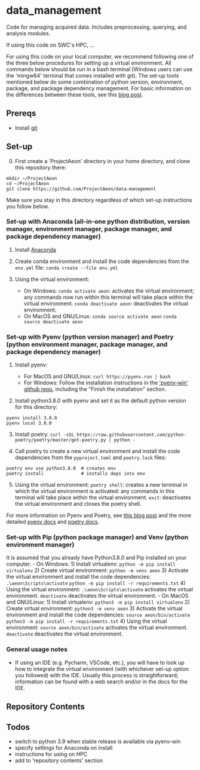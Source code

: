 # data_management

Code for managing acquired data. Includes preprocessing, querying, and analysis modules.

If using this code on SWC's HPC, ...

For using this code on your local computer, we recommend following one of the three below procedures for setting up a virtual environment. All commands below should be run in a bash terminal (Windows users can use the 'mingw64' terminal that comes installed with git). The set-up tools mentioned below do some combination of python version, environment, package, and package dependency management. For basic information on the differences between these tools, see this [blog post](https://dev.to/bowmanjd/python-tools-for-managing-virtual-environments-3bko#hatch).

## Prereqs

- Install [git](https://git-scm.com/downloads)

## Set-up

0) First create a 'ProjectAeon' directory in your home directory, and clone this repository there:

```
mkdir ~/ProjectAeon
cd ~/ProjectAeon
git clone https://github.com/ProjectAeon/data-management
```

Make sure you stay in this directory regardless of which set-up instructions you follow below.

### Set-up with Anaconda (all-in-one python distribution, version manager, environment manager, package manager, and package dependency manager)

1) Install [Anaconda](https://www.anaconda.com/products/individual)

2) Create conda environment and install the code dependencies from the `env.yml` file:
`conda create --file env.yml`

3) Using the virtual environment:
	- On Windows:
	`conda activate aeon`: activates the virtual environment; any commands now run within this terminal will take place within the virtual environment.
	`conda deactivate aeon`: deactivates the virtual environment.
	- On MacOS and GNU/Linux:
	`conda source activate aeon`
	`conda source deactivate aeon`

### Set-up with Pyenv (python version manager) and Poetry (python environment manager, package manager, and package dependency manager)

1) Install pyenv:
	- For MacOS and GNU/Linux: `curl https://pyenv.run | bash`
	- For Windows: Follow the installation instructions in the ['pyenv-win' github repo](https://github.com/pyenv-win/pyenv-win#installation), including the "Finish the installation" section.

2) Install python3.8.0 with pyenv and set it as the default python version for this directory:
```
pyenv install 3.8.0
pyenv local 3.8.0
```

3) Install poetry:
`curl -sSL https://raw.githubusercontent.com/python-poetry/poetry/master/get-poetry.py | python -`

4) Call poetry to create a new virtual environment and install the code dependencies from the `pyproject.toml` and `poetry.lock` files: 
```
poetry env use python3.8.0  # creates env
poetry install              # installs deps into env
```

5) Using the virtual environment: 
`poetry shell`: creates a new terminal in which the virtual environment is activated: any commands in this terminal will take place within the virtual environment.
`exit`: deactivates the virtual environment and closes the poetry shell.

For more information on Pyenv and Poetry, see [this blog post](https://blog.jayway.com/2019/12/28/pyenv-poetry-saviours-in-the-python-chaos/) and the more detailed [pyenv docs](https://github.com/pyenv/pyenv) and [poetry docs](https://python-poetry.org/docs/).

### Set-up with Pip (python package manager) and Venv (python environment manager)

It is assumed that you already have Python3.8.0 and Pip installed on your computer.
	- On Windows:
	1) Install virtualenv:
	`python -m pip install virtualenv`
	2) Create virtual environment:
	`python -m venv aeon`
	3) Activate the virtual environment and install the code dependencies:
	`.\aeon\Scripts\activate`
	`python -m pip install -r requirements.txt`
	4) Using the virtual environment:
	`.\aeon\Scripts\activate` activates the virtual environment.
	`deactivate` deactivates the virtual environment.
	- On MacOS and GNU/Linux:
	1) Install virtualenv:
	`python3 -m pip install virtualenv`
	2) Create virtual environment:
	`python3 -m venv aeon`
	3) Activate the virtual environment and install the code dependencies:
	`source aeon/bin/activate`
	`python3 -m pip install -r requirements.txt`
	4) Using the virtual environment:
	`source aeon/bin/activate` activates the virtual environment.
	`deactivate` deactivates the virtual environment.

### General usage notes

- If using an IDE (e.g. Pycharm, VSCode, etc.), you will have to look up how to integrate the virtual environment (with whichever set-up option you followed) with the IDE. Usually this process is straightforward; information can be found with a web search and/or in the docs for the IDE.

## Repository Contents

## Todos

- switch to python 3.9 when stable release is available via pyenv-win
- specify settings for Anaconda on install
- instructions for using on HPC
- add to 'repository contents' section